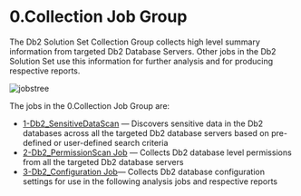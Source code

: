 # 0.Collection Job Group

The Db2 Solution Set Collection Group collects high level summary information from targeted Db2
Database Servers. Other jobs in the Db2 Solution Set use this information for further analysis and
for producing respective reports.

![jobstree](/img/product_docs/accessanalyzer/11.6/accessanalyzer/admin/hostmanagement/jobstree.webp)

The jobs in the 0.Collection Job Group are:

- [1-Db2_SensitiveDataScan](/docs/accessanalyzer/11.6/solutions/databases/db2/collection/db2_sensitivedatascan.md)
  — Discovers sensitive data in the Db2 databases across all the targeted Db2 database servers based
  on pre-defined or user-defined search criteria
- [2-Db2_PermissionScan Job](/docs/accessanalyzer/11.6/solutions/databases/db2/collection/db2_permissionscan.md)
  — Collects Db2 database level permissions from all the targeted Db2 database servers
- [3-Db2_Configuration Job](/docs/accessanalyzer/11.6/solutions/databases/db2/collection/db2_configuration.md)—
  Collects Db2 database configuration settings for use in the following analysis jobs and respective
  reports
